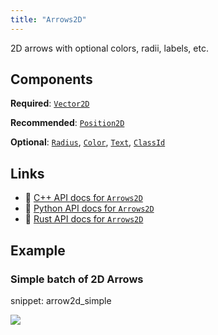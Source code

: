 ```yaml
---
title: "Arrows2D"
---
```


2D arrows with optional colors, radii, labels, etc.

## Components

**Required**: [`Vector2D`](../components/vector2d.md)

**Recommended**: [`Position2D`](../components/position2d.md)

**Optional**: [`Radius`](../components/radius.md), [`Color`](../components/color.md), [`Text`](../components/text.md), [`ClassId`](../components/class_id.md)

## Links
 * 🌊 [C++ API docs for `Arrows2D`](https://ref.rerun.io/docs/cpp/stable/structrerun_1_1archetypes_1_1Arrows2D.html)
 * 🐍 [Python API docs for `Arrows2D`](https://ref.rerun.io/docs/python/stable/common/archetypes#rerun.archetypes.Arrows2D)
 * 🦀 [Rust API docs for `Arrows2D`](https://docs.rs/rerun/latest/rerun/archetypes/struct.Arrows2D.html)

## Example

### Simple batch of 2D Arrows

snippet: arrow2d_simple

<picture data-inline-viewer="snippets/arrow2d_simple">
  <source media="(max-width: 480px)" srcset="https://static.rerun.io/arrow2d_simple/59f044ccc03f7bc66ee802288f75706618b29a6e/480w.png">
  <source media="(max-width: 768px)" srcset="https://static.rerun.io/arrow2d_simple/59f044ccc03f7bc66ee802288f75706618b29a6e/768w.png">
  <source media="(max-width: 1024px)" srcset="https://static.rerun.io/arrow2d_simple/59f044ccc03f7bc66ee802288f75706618b29a6e/1024w.png">
  <source media="(max-width: 1200px)" srcset="https://static.rerun.io/arrow2d_simple/59f044ccc03f7bc66ee802288f75706618b29a6e/1200w.png">
  <img src="https://static.rerun.io/arrow2d_simple/59f044ccc03f7bc66ee802288f75706618b29a6e/full.png">
</picture>

